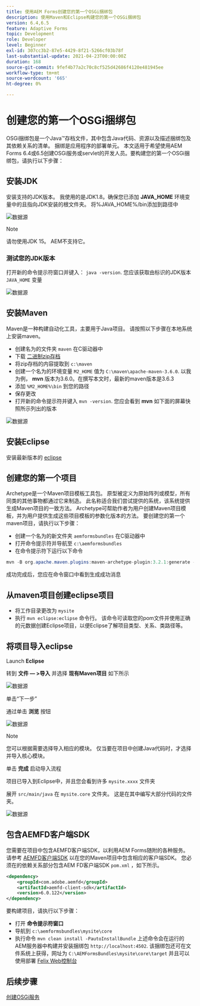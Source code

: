 ```yaml
---
title: 使用AEM Forms创建您的第一个OSGi捆绑包
description: 使用Maven和Eclipse构建您的第一个OSGi捆绑包
version: 6.4,6.5
feature: Adaptive Forms
topic: Development
role: Developer
level: Beginner
exl-id: 307cc3b2-87e5-4429-8f21-5266cf03b78f
last-substantial-update: 2021-04-23T00:00:00Z
duration: 168
source-git-commit: 9fef4b77a2c70c8cf525d42686f4120e481945ee
workflow-type: tm+mt
source-wordcount: '665'
ht-degree: 0%

---
```


# 创建您的第一个OSGi捆绑包

OSGi捆绑包是一个Java™存档文件，其中包含Java代码、资源以及描述捆绑包及其依赖关系的清单。 捆绑是应用程序的部署单元。 本文适用于希望使用AEM Forms 6.4或6.5创建OSGi服务或servlet的开发人员。要构建您的第一个OSGi捆绑包，请执行以下步骤：


## 安装JDK

安装支持的JDK版本。 我使用的是JDK1.8。确保您已添加 **JAVA_HOME** 环境变量中的且指向JDK安装的根文件夹。
将%JAVA_HOME%/bin添加到路径中

![数据源](assets/java-home.JPG)

>[!NOTE]
> 请勿使用JDK 15。 AEM不支持它。

### 测试您的JDK版本

打开新的命令提示符窗口并键入： `java -version`. 您应该获取由标识的JDK版本 `JAVA_HOME` 变量

![数据源](assets/java-version.JPG)

## 安装Maven

Maven是一种构建自动化工具，主要用于Java项目。 请按照以下步骤在本地系统上安装maven。

* 创建名为的文件夹 `maven` 在C驱动器中
* 下载 [二进制zip存档](https://maven.apache.org/download.cgi)
* 将zip存档的内容提取到 `c:\maven`
* 创建一个名为的环境变量 `M2_HOME` 值为 `C:\maven\apache-maven-3.6.0`. 以我为例， **mvn** 版本为3.6.0。在撰写本文时，最新的maven版本是3.6.3
* 添加 `%M2_HOME%\bin` 到您的路径
* 保存更改
* 打开新的命令提示符并键入 `mvn -version`. 您应会看到 **mvn** 如下面的屏幕快照所示列出的版本

![数据源](assets/mvn-version.JPG)


## 安装Eclipse

安装最新版本的 [eclipse](https://www.eclipse.org/downloads/)

## 创建您的第一个项目

Archetype是一个Maven项目模板工具包。 原型被定义为原始阵列或模型，所有同类的其他事物都通过它来制造。 此名称适合我们尝试提供的系统，该系统提供生成Maven项目的一致方法。 Archetype可帮助作者为用户创建Maven项目模板，并为用户提供生成这些项目模板的参数化版本的方法。
要创建您的第一个maven项目，请执行以下步骤：

* 创建一个名为的新文件夹 `aemformsbundles` 在C驱动器中
* 打开命令提示符并导航至 `c:\aemformsbundles`
* 在命令提示符下运行以下命令

```java
mvn -B org.apache.maven.plugins:maven-archetype-plugin:3.2.1:generate -D archetypeGroupId=com.adobe.aem -D archetypeArtifactId=aem-project-archetype -D archetypeVersion=36 -D appTitle="My Site" -D appId="mysite" -D groupId="com.mysite" -D aemVersion=6.5.13
```

成功完成后，您应在命令窗口中看到生成成功消息

## 从maven项目创建eclipse项目

* 将工作目录更改为 `mysite`
* 执行 `mvn eclipse:eclipse` 命令行。 该命令可读取您的pom文件并使用正确的元数据创建Eclipse项目，以便Eclipse了解项目类型、关系、类路径等。

## 将项目导入eclipse

Launch **Eclipse**

转到 **文件 — >导入** 并选择 **现有Maven项目** 如下所示

![数据源](assets/import-mvn-project.JPG)

单击“下一步”

通过单击 **浏览** 按钮

![数据源](assets/mysite-eclipse-project.png)

>[!NOTE]
>您可以根据需要选择导入相应的模块。 仅当要在项目中创建Java代码时，才选择并导入核心模块。

单击 **完成** 启动导入流程

项目已导入到Eclipse中，并且您会看到许多 `mysite.xxxx` 文件夹

展开 `src/main/java` 在 `mysite.core` 文件夹。 这是在其中编写大部分代码的文件夹。

![数据源](assets/mysite-core-project.png)

## 包含AEMFD客户端SDK

您需要在项目中包含AEMFD客户端SDK，以利用AEM Forms随附的各种服务。 请参考 [AEMFD客户端SDK](https://mvnrepository.com/artifact/com.adobe.aemfd/aemfd-client-sdk) 以在您的Maven项目中包含相应的客户端SDK。 您必须在的依赖关系部分包含AEM FD客户端SDK `pom.xml` ，如下所示。

```xml
<dependency>
    <groupId>com.adobe.aemfd</groupId>
    <artifactId>aemfd-client-sdk</artifactId>
    <version>6.0.122</version>
</dependency>
```

要构建项目，请执行以下步骤：

* 打开 **命令提示符窗口**
* 导航到 `c:\aemformsbundles\mysite\core`
* 执行命令 `mvn clean install -PautoInstallBundle`
上述命令会在运行的AEM服务器中构建并安装捆绑包 `http://localhost:4502`. 该捆绑包还可在文件系统上获得，网址为
  `C:\AEMFormsBundles\mysite\core\target` 并且可以使用部署 [Felix Web控制台](http://localhost:4502/system/console/bundles)

## 后续步骤

[创建OSGi服务](./create-osgi-service.md)

